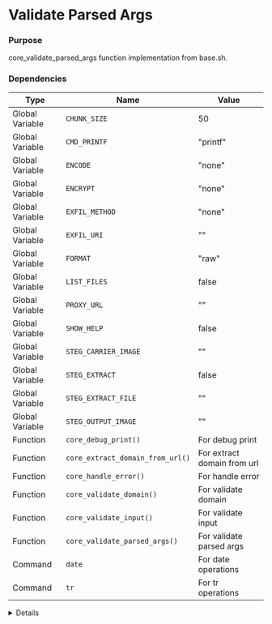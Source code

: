 # Validate Parsed Args

### Purpose
core_validate_parsed_args function implementation from base.sh.

### Dependencies
| Type | Name | Value |
|------|------|-------|
| Global Variable | `CHUNK_SIZE` | 50 |
| Global Variable | `CMD_PRINTF` | "printf" |
| Global Variable | `ENCODE` | "none" |
| Global Variable | `ENCRYPT` | "none" |
| Global Variable | `EXFIL_METHOD` | "none" |
| Global Variable | `EXFIL_URI` | "" |
| Global Variable | `FORMAT` | "raw" |
| Global Variable | `LIST_FILES` | false |
| Global Variable | `PROXY_URL` | "" |
| Global Variable | `SHOW_HELP` | false |
| Global Variable | `STEG_CARRIER_IMAGE` | "" |
| Global Variable | `STEG_EXTRACT` | false |
| Global Variable | `STEG_EXTRACT_FILE` | "" |
| Global Variable | `STEG_OUTPUT_IMAGE` | "" |
| Function | `core_debug_print()` | For debug print |
| Function | `core_extract_domain_from_url()` | For extract domain from url |
| Function | `core_handle_error()` | For handle error |
| Function | `core_validate_domain()` | For validate domain |
| Function | `core_validate_input()` | For validate input |
| Function | `core_validate_parsed_args()` | For validate parsed args |
| Command | `date` | For date operations |
| Command | `tr` | For tr operations |

<details>

```shell
core_validate_parsed_args() {
local validation_errors=""
    local has_valid_actions=false
    
    # Check if we have any valid actions to execute
    if [ "$LIST_FILES" = true ] || [ "$STEG_EXTRACT" = true ] || [ "$SHOW_HELP" = true ]; then
        has_valid_actions=true
    fi
    
    # Validate chunk size if provided
    if [ -n "$CHUNK_SIZE" ]; then
        if ! core_validate_input "$CHUNK_SIZE" "integer"; then
            validation_errors="${validation_errors}Invalid chunk size: $CHUNK_SIZE (must be positive integer)
"
        fi
    fi
    
    # Validate format if provided
    if [ -n "$FORMAT" ]; then
        case "$FORMAT" in
            json|csv|raw) ;;
            *) 
                validation_errors="${validation_errors}Invalid format: $FORMAT (must be json, csv, or raw)
"
                ;;
        esac
    fi
    
    # Validate encoding if provided
    if [ -n "$ENCODE" ] && [ "$ENCODE" != "none" ]; then
        case "$ENCODE" in
            base64|b64|hex|perl_b64|perl_utf8) ;;
            *)
                validation_errors="${validation_errors}Invalid encoding: $ENCODE (must be base64, hex, perl_b64, or perl_utf8)
"
                ;;
        esac
    fi
    
    # Validate encryption if provided
    if [ -n "$ENCRYPT" ] && [ "$ENCRYPT" != "none" ]; then
        case "$ENCRYPT" in
            aes|gpg|xor) ;;
            *)
                validation_errors="${validation_errors}Invalid encryption: $ENCRYPT (must be aes, gpg, or xor)
"
                ;;
        esac
    fi
    
    # Validate exfiltration settings
    if [ "$EXFIL" = true ]; then
        if [ -z "$EXFIL_METHOD" ]; then
            validation_errors="${validation_errors}Exfiltration enabled but no method specified
"
        fi
        
        if [ -z "$EXFIL_URI" ]; then
            validation_errors="${validation_errors}Exfiltration enabled but no URI specified
"
        else
            # Validate the URI based on method
            case "$EXFIL_METHOD" in
                dns)
                    if ! core_validate_input "$EXFIL_URI" "domain"; then
                        validation_errors="${validation_errors}Invalid domain format: $EXFIL_URI
"
                    elif ! core_validate_domain "$EXFIL_URI"; then
                        validation_errors="${validation_errors}Domain does not resolve: $EXFIL_URI
"
                    fi
                    ;;
                http|https)
                    if ! core_validate_input "$EXFIL_URI" "url"; then
                        validation_errors="${validation_errors}Invalid URL format: $EXFIL_URI
"
                    else
                        # Extract and validate domain
                        local domain=$(core_extract_domain_from_url "$EXFIL_URI")
                        if ! core_validate_domain "$domain"; then
                            validation_errors="${validation_errors}Domain does not resolve: $domain (from URL: $EXFIL_URI)
"
                        fi
                    fi
                    ;;
                *)
                    validation_errors="${validation_errors}Invalid exfiltration method: $EXFIL_METHOD
"
                    ;;
            esac
        fi
    fi
    
    # Validate file paths if provided
    if [ -n "$STEG_EXTRACT_FILE" ]; then
        if ! core_validate_input "$STEG_EXTRACT_FILE" "file_path"; then
            validation_errors="${validation_errors}Invalid file path: $STEG_EXTRACT_FILE
"
        fi
    fi
    
    if [ -n "$STEG_CARRIER_IMAGE" ]; then
        if ! core_validate_input "$STEG_CARRIER_IMAGE" "file_path"; then
            validation_errors="${validation_errors}Invalid carrier image path: $STEG_CARRIER_IMAGE
"
        fi
    fi
    
    if [ -n "$STEG_OUTPUT_IMAGE" ]; then
        if ! core_validate_input "$STEG_OUTPUT_IMAGE" "file_path"; then
            validation_errors="${validation_errors}Invalid output image path: $STEG_OUTPUT_IMAGE
"
        fi
    fi
    
    # Validate proxy URL if provided
    if [ -n "$PROXY_URL" ]; then
        if ! core_validate_input "$PROXY_URL" "url"; then
            validation_errors="${validation_errors}Invalid proxy URL: $PROXY_URL
"
        fi
    fi
    
    # Report all validation errors at once
    if [ -n "$validation_errors" ]; then
        # If we have valid actions, continue; otherwise exit
        if [ "$has_valid_actions" = true ]; then
            # Format as single line warning since script continues
            local formatted_errors=$("$CMD_PRINTF"  "%b" "$validation_errors" | tr '
' '; ' | sed 's/; $//')
            "$CMD_PRINTF"  "[WARNING] [%s] Argument validation issues found: %s
" "$(core_get_timestamp)" "$formatted_errors" >&2
            return 0
        else
            core_handle_error "Argument validation errors found:"
            "$CMD_PRINTF"  "%b" "$validation_errors" >&2
            core_handle_error "No valid actions specified - exiting"
            return 1
        fi
    fi
    
    core_debug_print "All parsed arguments validated successfully"
    return 0
}
```

</details> 
